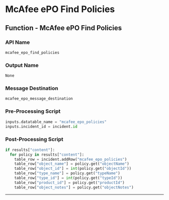 <!--
    DO NOT MANUALLY EDIT THIS FILE
    THIS FILE IS AUTOMATICALLY GENERATED WITH resilient-sdk codegen
-->

# McAfee ePO Find Policies

## Function - McAfee ePO Find Policies

### API Name
`mcafee_epo_find_policies`

### Output Name
`None`

### Message Destination
`mcafee_epo_message_destination`

### Pre-Processing Script
```python
inputs.datatable_name = "mcafee_epo_policies"
inputs.incident_id = incident.id
```

### Post-Processing Script
```python
if results["content"]:
  for policy in results["content"]:
    table_row = incident.addRow("mcafee_epo_policies")
    table_row["object_name"] = policy.get("objectName")
    table_row["object_id"] = int(policy.get("objectId"))
    table_row["type_name"] = policy.get("typeName")
    table_row["type_id"] = int(policy.get("typeId"))
    table_row["product_id"] = policy.get("productId")
    table_row["object_notes"] = policy.get("objectNotes")
```

---

